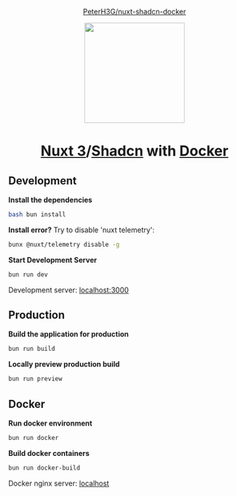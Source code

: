 <p align="center">
    <a href="https://github.com/PeterH3G/nuxt-shadcn-docker" target="_blank">PeterH3G/nuxt-shadcn-docker</a>
</p>
<p align="center">
    <img src="https://avatars.githubusercontent.com/u/500234?v=4" width="200"/>
</p>
<h1 align="center">
    <a href="https://nuxt.com" target="_blank">Nuxt 3</a>/<a href="https://www.shadcn-vue.com/" target="_blank">Shadcn</a> with <a href="https://www.docker.com/" target="_blank">Docker</a>
</h1>

## Development

**Install the dependencies**

```bash
bash bun install
```

**Install error?**
Try to disable 'nuxt telemetry':

```bash
bunx @nuxt/telemetry disable -g
```

**Start Development Server**

```bash
bun run dev
```

Development server: [localhost:3000](http://localhost:3000)

## Production

**Build the application for production**

```bash
bun run build
```

**Locally preview production build**

```bash
bun run preview
```

## Docker

**Run docker environment**

```bash
bun run docker
```

**Build docker containers**

```bash
bun run docker-build
```

Docker nginx server: [localhost](http://localhost)
